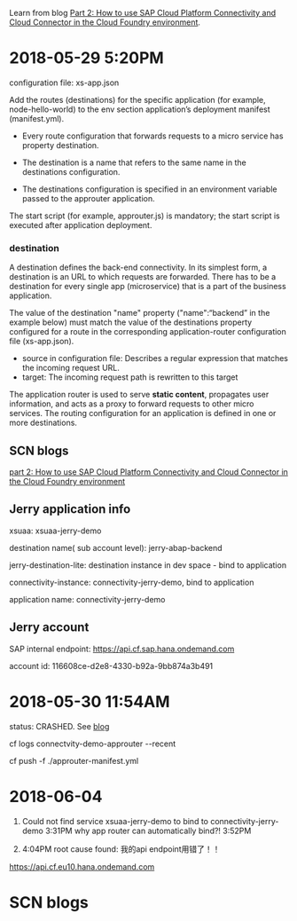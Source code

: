 Learn from blog [Part 2: How to use SAP Cloud Platform Connectivity and Cloud Connector in the Cloud Foundry environment](https://blogs.sap.com/2017/07/13/part-2-how-to-use-the-sap-cloud-platform-connectivity-and-the-cloud-connector-in-the-cloud-foundry-environment/#comment-403420).

# 2018-05-29 5:20PM

configuration file: xs-app.json

Add the routes (destinations) for the specific application (for example, node-hello-world) to the env section application’s deployment manifest (manifest.yml).

* Every route configuration that forwards requests to a micro service has property destination. 

* The destination is a name that refers to the same name in the destinations configuration. 

* The destinations configuration is specified in an environment variable passed to the approuter application.

The start script (for example, approuter.js) is mandatory; the start script is executed after application deployment.

### destination

A destination defines the back-end connectivity. In its simplest form, a destination is an URL to which requests are forwarded. There has to be a destination for every single app (microservice) that is a part of the business application.

The value of the destination "name" property ("name":“backend” in the example below) must match the value of the destinations property configured for a route in the corresponding application-router configuration file (xs-app.json).

* source in configuration file: Describes a regular expression that matches the incoming request URL.
* target: The incoming request path is rewritten to this target

The application router is used to serve **static content**, propagates user information, and acts as a proxy to forward requests to other micro services. The routing configuration for an application is defined in one or more destinations. 

## SCN blogs

[part 2: How to use SAP Cloud Platform Connectivity and Cloud Connector in the Cloud Foundry environment](https://blogs.sap.com/2017/07/13/part-2-how-to-use-the-sap-cloud-platform-connectivity-and-the-cloud-connector-in-the-cloud-foundry-environment/)

## Jerry application info

xsuaa: xsuaa-jerry-demo

destination name( sub account level): jerry-abap-backend

jerry-destination-lite: destination instance in dev space - bind to application

connectivity-instance: connectivity-jerry-demo, bind to application

application name: connectivity-jerry-demo

## Jerry account

SAP internal endpoint: https://api.cf.sap.hana.ondemand.com

account id: 116608ce-d2e8-4330-b92a-9bb874a3b491

# 2018-05-30 11:54AM

status: CRASHED. See [blog](https://docs.cloudfoundry.org/devguide/deploy-apps/troubleshoot-app-health.html#start)

cf logs connectvity-demo-approuter --recent

cf push -f ./approuter-manifest.yml

# 2018-06-04

1. Could not find service xsuaa-jerry-demo to bind to connectivity-jerry-demo 3:31PM
why app router can automatically bind?! 3:52PM

2. 4:04PM root cause found: 我的api endpoint用错了！！

https://api.cf.eu10.hana.ondemand.com

# SCN blogs

